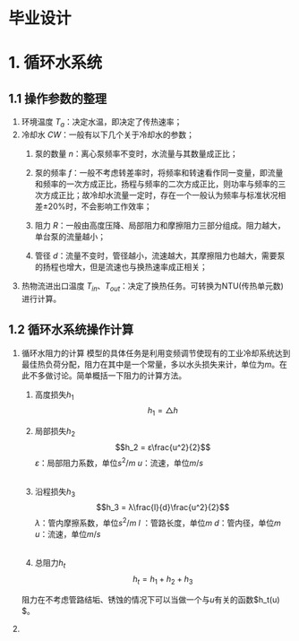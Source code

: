 # 毕业设计
# 1. 循环水系统
## 1.1 操作参数的整理
1. 环境温度 $T_{a}$：决定水温，即决定了传热速率；
2. 冷却水 $CW$：一般有以下几个关于冷却水的参数；
   1. 泵的数量 $n$：离心泵频率不变时，水流量与其数量成正比；
   2. 泵的频率 $f$：一般不考虑转差率时，将频率和转速看作同一变量，即流量和频率的一次方成正比，扬程与频率的二次方成正比，则功率与频率的三次方成正比；故冷却水流量一定时，存在一个一般认为频率与标准状况相差±20%时，不会影响工作效率；
   
   3. 阻力 $R$：一般由高度压降、局部阻力和摩擦阻力三部分组成。阻力越大，单台泵的流量越小；
   4. 管径 $d$：流量不变时，管径越小，流速越大，其摩擦阻力也越大，需要泵的扬程也增大，但是流速也与换热速率成正相关；
3. 热物流进出口温度 $T_{in}$、$T_{out}$：决定了换热任务。可转换为NTU(传热单元数)进行计算。

## 1.2 循环水系统操作计算
1. 循环水阻力的计算
   模型的具体任务是利用变频调节使现有的工业冷却系统达到最佳热负荷分配，阻力在其中是一个常量，多以水头损失来计，单位为$m$。在此不多做讨论。简单概括一下阻力的计算方法。
   1. 高度损失$h_1$
   $$h_1 = △h$$
   2. 局部损失$h_2$
   $$h_2 = ε\frac{u^2}{2}$$
   $ε$：局部阻力系数，单位$s^2/m$
   $u$：流速，单位$m/s$<br></br>

   3. 沿程损失$h_3$
   $$h_3 = λ\frac{l}{d}\frac{u^2}{2}$$
   $λ$：管内摩擦系数，单位$s^2/m$
   $l$ ：管路长度，单位$m$
   $d$：管内径，单位$m$
   $u$：流速，单位$m/s$<br></br>
   4. 总阻力$h_t$
   $$h_t =  h_1+h_2+h_3$$


    阻力在不考虑管路结垢、锈蚀的情况下可以当做一个与$u$有关的函数$h_t(u) $。

2.

